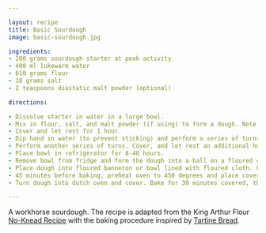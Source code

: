 ```yaml
---

layout: recipe
title: Basic Sourdough
image: basic-sourdough.jpg

ingredients:
- 200 grams sourdough starter at peak activity 
- 400 ml lukewarm water
- 610 grams flour
- 18 grams salt
- 2 teaspoons diastatic malt powder (optional)

directions:

- Dissolve starter in water in a large bowl. 
- Mix in flour, salt, and malt powder (if using) to form a dough. Note that it will be somewhat shaggy and loose.
- Cover and let rest for 1 hour.
- Dip hand in water (to prevent sticking) and perform a series of turns by reaching down one side of the bowl and pulling the dough from the bottom to the top. Cover and let rest again for one hour.
- Perform another series of turns. Cover, and let rest an additional hour before performing an additional set of turns for a total of 3 series of turns.
- Place bowl in refrigerator for 8-48 hours.
- Remove bowl from fridge and form the dough into a ball on a floured counter. Let rest 15 minutes.
- Place dough into floured banneton or bowl lined with floured cloth. Cover and let rest for 2 1/2 to 3 hours. Note dough will not rise much but will warm and relax. 
- 45 minutes before baking, preheat oven to 450 degrees and place covered dutch oven into oven to preheat.
- Turn dough into dutch oven and cover. Bake for 30 minutes covered, then remove cover and bake for a further 15 minutes or until internal temperature reaches 210 degrees. 

---
```

A workhorse sourdough. The recipe is adapted from the King Arthur Flour [No-Knead Recipe](https://www.kingarthurflour.com/recipes/no-knead-sourdough-bread-recipe) with the baking procedure inspired by [Tartine Bread](https://cooking.nytimes.com/recipes/1016277-tartines-country-bread).